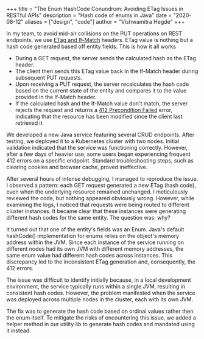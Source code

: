 +++
title = "The Enum HashCode Conundrum: Avoiding ETag Issues in RESTful APIs"
description = "Hash code of enums in Java"
date = "2020-08-12"
aliases = ["design", "code"]
author = "Vishwamitra Hegde"
+++

In my team, to avoid mid-air collisions on the PUT operations on REST endpoints, we use [ETag and If-Match](https://developer.mozilla.org/en-US/docs/Web/HTTP/Headers/ETag#avoiding_mid-air_collisions) headers. ETag value is nothing but a hash code generated based off entity fields. This is how it all works

- During a GET request, the server sends the calculated hash as the ETag header.
- The client then sends this ETag value back in the If-Match header during subsequent PUT requests.
- Upon receiving a PUT request, the server recalculates the hash code based on the current state of the entity and compares it to the value provided in the If-Match header.
- If the calculated hash and the If-Match value don't match, the server rejects the request and returns a [412 Precondition Failed](https://developer.mozilla.org/en-US/docs/Web/HTTP/Status/412) error, indicating that the resource has been modified since the client last retrieved it

We developed a new Java service featuring several CRUD endpoints. After testing, we deployed it to a Kubernetes cluster with two nodes. Initial validation indicated that the service was functioning correctly. However, after a few days of heavier use, some users began experiencing frequent 412 errors on a specific endpoint. Standard troubleshooting steps, such as clearing cookies and browser cache, proved ineffective.

After several hours of intense debugging, I managed to reproduce the issue. I observed a pattern: each GET request generated a new ETag (hash code), even when the underlying resource remained unchanged. I meticulously reviewed the code, but nothing appeared obviously wrong. However, while examining the logs, I noticed that requests were being routed to different cluster instances. It became clear that these instances were generating different hash codes for the same entity. The question was: why?

It turned out that one of the entity's fields was an Enum. Java's default hashCode() implementation for enums relies on the object's memory address within the JVM. Since each instance of the service running on different nodes had its own JVM with different memory addresses, the same enum value had different hash codes across instances. This discrepancy led to the inconsistent ETag generation and, consequently, the 412 errors.

The issue was difficult to identify initially because, in a local development environment, the service typically runs within a single JVM, resulting in consistent hash codes. However, the problem manifested when the service was deployed across multiple nodes in the cluster, each with its own JVM.

The fix was to generate the hash code based on ordinal values rather then the enum itself. To mitigate the risks of encountering this issue, we added a helper method in our utility lib to generate hash codes and mandated using it instead.